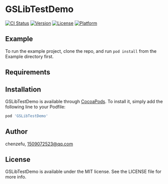 # GSLibTestDemo

[![CI Status](https://img.shields.io/travis/chenzefu/GSLibTestDemo.svg?style=flat)](https://travis-ci.org/chenzefu/GSLibTestDemo)
[![Version](https://img.shields.io/cocoapods/v/GSLibTestDemo.svg?style=flat)](https://cocoapods.org/pods/GSLibTestDemo)
[![License](https://img.shields.io/cocoapods/l/GSLibTestDemo.svg?style=flat)](https://cocoapods.org/pods/GSLibTestDemo)
[![Platform](https://img.shields.io/cocoapods/p/GSLibTestDemo.svg?style=flat)](https://cocoapods.org/pods/GSLibTestDemo)

## Example

To run the example project, clone the repo, and run `pod install` from the Example directory first.

## Requirements

## Installation

GSLibTestDemo is available through [CocoaPods](https://cocoapods.org). To install
it, simply add the following line to your Podfile:

```ruby
pod 'GSLibTestDemo'
```

## Author

chenzefu, 1509072523@qq.com

## License

GSLibTestDemo is available under the MIT license. See the LICENSE file for more info.
